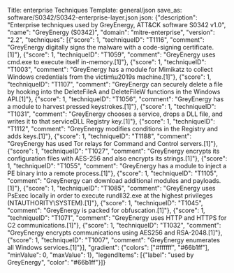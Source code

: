 Title: enterprise Techniques
Template: general/json
save_as: software/S0342/S0342-enterprise-layer.json
json: {"description": "Enterprise techniques used by GreyEnergy, ATT&CK software S0342 v1.0", "name": "GreyEnergy (S0342)", "domain": "mitre-enterprise", "version": "2.2", "techniques": [{"score": 1, "techniqueID": "T1116", "comment": "GreyEnergy digitally signs the malware with a code-signing certificate.[1]"}, {"score": 1, "techniqueID": "T1059", "comment": "GreyEnergy uses cmd.exe to execute itself in-memory.[1]"}, {"score": 1, "techniqueID": "T1003", "comment": "GreyEnergy has a module for Mimikatz to collect Windows credentials from the victim\u2019s machine.[1]"}, {"score": 1, "techniqueID": "T1107", "comment": "GreyEnergy can securely delete a file by hooking into the DeleteFileA and DeleteFileW functions in the Windows API.[1]"}, {"score": 1, "techniqueID": "T1056", "comment": "GreyEnergy has a module to harvest pressed keystrokes.[1]"}, {"score": 1, "techniqueID": "T1031", "comment": "GreyEnergy chooses a service, drops a DLL file, and writes it to that serviceDLL Registry key.[1]"}, {"score": 1, "techniqueID": "T1112", "comment": "GreyEnergy modifies conditions in the Registry and adds keys.[1]"}, {"score": 1, "techniqueID": "T1188", "comment": "GreyEnergy has used Tor relays for Command and Control servers.[1]"}, {"score": 1, "techniqueID": "T1027", "comment": "GreyEnergy encrypts its configuration files with AES-256 and also encrypts its strings.[1]"}, {"score": 1, "techniqueID": "T1055", "comment": "GreyEnergy has a module to inject a PE binary into a remote process.[1]"}, {"score": 1, "techniqueID": "T1105", "comment": "GreyEnergy can download additional modules and payloads.[1]"}, {"score": 1, "techniqueID": "T1085", "comment": "GreyEnergy uses PsExec locally in order to execute rundll32.exe at the highest privileges (NTAUTHORITY\\SYSTEM).[1]"}, {"score": 1, "techniqueID": "T1045", "comment": "GreyEnergy is packed for obfuscation.[1]"}, {"score": 1, "techniqueID": "T1071", "comment": "GreyEnergy uses HTTP and HTTPS for C2 communications.[1]"}, {"score": 1, "techniqueID": "T1032", "comment": "GreyEnergy encrypts communications using AES256 and RSA-2048.[1]"}, {"score": 1, "techniqueID": "T1007", "comment": "GreyEnergy enumerates all Windows services.[1]"}], "gradient": {"colors": ["#ffffff", "#66b1ff"], "minValue": 0, "maxValue": 1}, "legendItems": [{"label": "used by GreyEnergy", "color": "#66b1ff"}]}